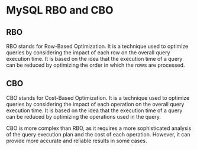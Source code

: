 # MySQL RBO and CBO

## RBO

RBO stands for Row-Based Optimization. It is a technique used to optimize queries by considering the impact of each row on the overall query execution time. It is based on the idea that the execution time of a query can be reduced by optimizing the order in which the rows are processed.

## CBO

CBO stands for Cost-Based Optimization. It is a technique used to optimize queries by considering the impact of each operation on the overall query execution time. It is based on the idea that the execution time of a query can be reduced by optimizing the operations used in the query.

CBO is more complex than RBO, as it requires a more sophisticated analysis of the query execution plan and the cost of each operation. However, it can provide more accurate and reliable results in some cases.


